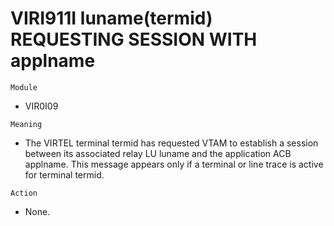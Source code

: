# VIRI911I luname(termid) REQUESTING SESSION WITH applname

`Module`
- VIR0I09

`Meaning`
- The VIRTEL terminal termid has requested VTAM to establish a session between its associated relay LU luname and the application ACB applname. This message appears only if a terminal or line trace is active for terminal termid.

`Action`
- None.
